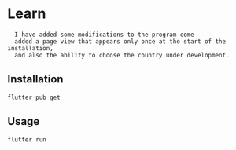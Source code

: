 # Learn

      I have added some modifications to the program come
      added a page view that appears only once at the start of the installation,
      and also the ability to choose the country under development.

## Installation
    flutter pub get

## Usage
    flutter run
